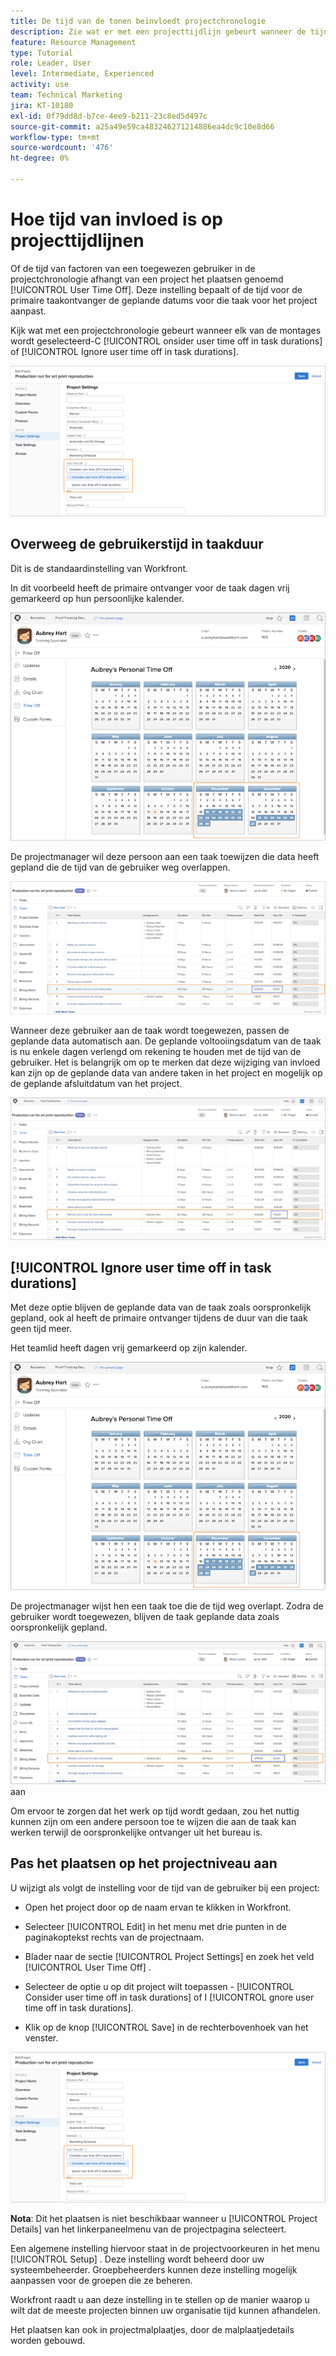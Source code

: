 ```yaml
---
title: De tijd van de tonen beïnvloedt projectchronologie
description: Zie wat er met een projecttijdlijn gebeurt wanneer de tijd van het plaatsen aan en uit is.
feature: Resource Management
type: Tutorial
role: Leader, User
level: Intermediate, Experienced
activity: use
team: Technical Marketing
jira: KT-10180
exl-id: 0f79dd8d-b7ce-4ee9-b211-23c8ed5d497c
source-git-commit: a25a49e59ca483246271214886ea4dc9c10e8d66
workflow-type: tm+mt
source-wordcount: '476'
ht-degree: 0%

---
```


# Hoe tijd van invloed is op projecttijdlijnen

Of de tijd van factoren van een toegewezen gebruiker in de projectchronologie afhangt van een project het plaatsen genoemd [!UICONTROL User Time Off]. Deze instelling bepaalt of de tijd voor de primaire taakontvanger de geplande datums voor die taak voor het project aanpast.

Kijk wat met een projectchronologie gebeurt wanneer elk van de montages wordt geselecteerd-C [!UICONTROL onsider user time off in task durations] of [!UICONTROL Ignore user time off in task durations].

![ tijd van de Gebruiker van het plaatsen ](assets/toapt_01.png)

## Overweeg de gebruikerstijd in taakduur

Dit is de standaardinstelling van Workfront.

In dit voorbeeld heeft de primaire ontvanger voor de taak dagen vrij gemarkeerd op hun persoonlijke kalender.

![ persoonlijke kalender ](assets/toapt_02.png)

De projectmanager wil deze persoon aan een taak toewijzen die data heeft gepland die de tijd van de gebruiker weg overlappen.

![ projecttaak met data ](assets/toapt_03.png)

Wanneer deze gebruiker aan de taak wordt toegewezen, passen de geplande data automatisch aan. De geplande voltooiingsdatum van de taak is nu enkele dagen verlengd om rekening te houden met de tijd van de gebruiker. Het is belangrijk om op te merken dat deze wijziging van invloed kan zijn op de geplande data van andere taken in het project en mogelijk op de geplande afsluitdatum van het project.

![ projecttaak met verouderde datum ](assets/toapt_04.png)

## [!UICONTROL Ignore user time off in task durations]

Met deze optie blijven de geplande data van de taak zoals oorspronkelijk gepland, ook al heeft de primaire ontvanger tijdens de duur van die taak geen tijd meer.

Het teamlid heeft dagen vrij gemarkeerd op zijn kalender.

![ pto kalender met duidelijke van data ](assets/toapt_05.png)

De projectmanager wijst hen een taak toe die de tijd weg overlapt. Zodra de gebruiker wordt toegewezen, blijven de taak geplande data zoals oorspronkelijk gepland.

![ pas de data van de projecttaak ](assets/toapt_06.png) aan

Om ervoor te zorgen dat het werk op tijd wordt gedaan, zou het nuttig kunnen zijn om een andere persoon toe te wijzen die aan de taak kan werken terwijl de oorspronkelijke ontvanger uit het bureau is.

## Pas het plaatsen op het projectniveau aan

U wijzigt als volgt de instelling voor de tijd van de gebruiker bij een project:

* Open het project door op de naam ervan te klikken in Workfront.

* Selecteer [!UICONTROL Edit] in het menu met drie punten in de paginakoptekst rechts van de projectnaam.

* Blader naar de sectie [!UICONTROL Project Settings] en zoek het veld [!UICONTROL User Time Off] .

* Selecteer de optie u op dit project wilt toepassen - [!UICONTROL Consider user time off in task durations] of I [!UICONTROL gnore user time off in task durations].

* Klik op de knop [!UICONTROL Save] in de rechterbovenhoek van het venster.

![ overweeg gebruikerstijd van in taakduur ](assets/toapt_07.png)


**Nota**: Dit het plaatsen is niet beschikbaar wanneer u [!UICONTROL Project Details] van het linkerpaneelmenu van de projectpagina selecteert.

Een algemene instelling hiervoor staat in de projectvoorkeuren in het menu [!UICONTROL Setup] . Deze instelling wordt beheerd door uw systeembeheerder. Groepbeheerders kunnen deze instelling mogelijk aanpassen voor de groepen die ze beheren.

Workfront raadt u aan deze instelling in te stellen op de manier waarop u wilt dat de meeste projecten binnen uw organisatie tijd kunnen afhandelen.

Het plaatsen kan ook in projectmalplaatjes, door de malplaatjedetails worden gebouwd.
